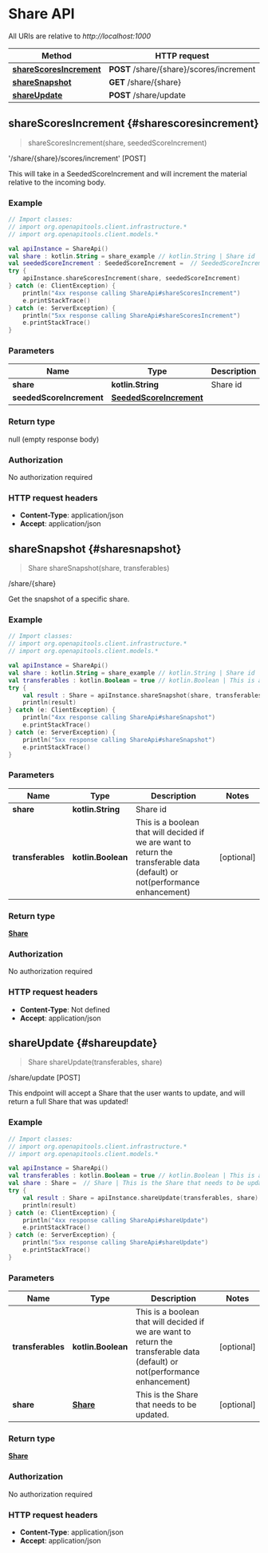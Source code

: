 # Share API

All URIs are relative to *http://localhost:1000*

Method | HTTP request
------------- | -------------
[**shareScoresIncrement**](#sharescoresincrement) | **POST** /share/\{share\}/scores/increment
[**shareSnapshot**](#sharesnapshot) | **GET** /share/\{share\}
[**shareUpdate**](#shareupdate) | **POST** /share/update


<a id="shareScoresIncrement"></a>
## **shareScoresIncrement** {#sharescoresincrement}
> shareScoresIncrement(share, seededScoreIncrement)

&#39;/share/\{share\}/scores/increment&#39; [POST]

This will take in a SeededScoreIncrement and will increment the material relative to the incoming body.

### Example
```kotlin
// Import classes:
// import org.openapitools.client.infrastructure.*
// import org.openapitools.client.models.*

val apiInstance = ShareApi()
val share : kotlin.String = share_example // kotlin.String | Share id
val seededScoreIncrement : SeededScoreIncrement =  // SeededScoreIncrement | 
try {
    apiInstance.shareScoresIncrement(share, seededScoreIncrement)
} catch (e: ClientException) {
    println("4xx response calling ShareApi#shareScoresIncrement")
    e.printStackTrace()
} catch (e: ServerException) {
    println("5xx response calling ShareApi#shareScoresIncrement")
    e.printStackTrace()
}
```

### Parameters

Name | Type | Description  | Notes
------------- | ------------- | ------------- | -------------
 **share** | **kotlin.String**| Share id |
 **seededScoreIncrement** | [**SeededScoreIncrement**](../models/SeededScoreIncrement)|  | [optional]

### Return type

null (empty response body)

### Authorization

No authorization required

### HTTP request headers

 - **Content-Type**: application/json
 - **Accept**: application/json

<a id="shareSnapshot"></a>
## **shareSnapshot** {#sharesnapshot}
> Share shareSnapshot(share, transferables)

/share/\{share\}

Get the snapshot of a specific share.

### Example
```kotlin
// Import classes:
// import org.openapitools.client.infrastructure.*
// import org.openapitools.client.models.*

val apiInstance = ShareApi()
val share : kotlin.String = share_example // kotlin.String | Share id
val transferables : kotlin.Boolean = true // kotlin.Boolean | This is a boolean that will decided if we are want to return the transferable data (default) or not(performance enhancement)
try {
    val result : Share = apiInstance.shareSnapshot(share, transferables)
    println(result)
} catch (e: ClientException) {
    println("4xx response calling ShareApi#shareSnapshot")
    e.printStackTrace()
} catch (e: ServerException) {
    println("5xx response calling ShareApi#shareSnapshot")
    e.printStackTrace()
}
```

### Parameters

Name | Type | Description  | Notes
------------- | ------------- | ------------- | -------------
 **share** | **kotlin.String**| Share id |
 **transferables** | **kotlin.Boolean**| This is a boolean that will decided if we are want to return the transferable data (default) or not(performance enhancement) | [optional]

### Return type

[**Share**](../models/Share)

### Authorization

No authorization required

### HTTP request headers

 - **Content-Type**: Not defined
 - **Accept**: application/json

<a id="shareUpdate"></a>
## **shareUpdate** {#shareupdate}
> Share shareUpdate(transferables, share)

/share/update [POST]

This endpoint will accept a Share that the user wants to update, and will return a full Share that was updated!

### Example
```kotlin
// Import classes:
// import org.openapitools.client.infrastructure.*
// import org.openapitools.client.models.*

val apiInstance = ShareApi()
val transferables : kotlin.Boolean = true // kotlin.Boolean | This is a boolean that will decided if we are want to return the transferable data (default) or not(performance enhancement)
val share : Share =  // Share | This is the Share that needs to be updated.
try {
    val result : Share = apiInstance.shareUpdate(transferables, share)
    println(result)
} catch (e: ClientException) {
    println("4xx response calling ShareApi#shareUpdate")
    e.printStackTrace()
} catch (e: ServerException) {
    println("5xx response calling ShareApi#shareUpdate")
    e.printStackTrace()
}
```

### Parameters

Name | Type | Description  | Notes
------------- | ------------- | ------------- | -------------
 **transferables** | **kotlin.Boolean**| This is a boolean that will decided if we are want to return the transferable data (default) or not(performance enhancement) | [optional]
 **share** | [**Share**](../models/Share)| This is the Share that needs to be updated. | [optional]

### Return type

[**Share**](../models/Share)

### Authorization

No authorization required

### HTTP request headers

 - **Content-Type**: application/json
 - **Accept**: application/json


